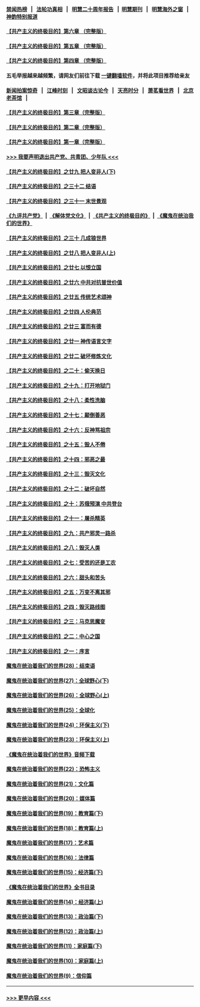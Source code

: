 #### [禁闻热榜](热点新闻.md?=0)  &nbsp;&nbsp;|&nbsp;&nbsp; [法轮功真相](https://github.com/gfw-breaker/truth/blob/master/README.md?=0) &nbsp;&nbsp;|&nbsp;&nbsp; [明慧二十周年报告](https://github.com/gfw-breaker/mh-reports/blob/master/README.md?=0) &nbsp;&nbsp;|&nbsp;&nbsp;[明慧期刊](https://github.com/gfw-breaker/mh-qikan) &nbsp;&nbsp;|&nbsp;&nbsp; [明慧海外之窗](https://github.com/gfw-breaker/mh-news/blob/master/README.md?=0) &nbsp;&nbsp;|&nbsp;&nbsp; [神韵特别报道](https://github.com/gfw-breaker/mh-news/blob/master/shenyun.md?=0)
#### [【共产主义的终极目的】第六章 （完整版）](../pages/nsc422/n11428913.md?t=03160431) 
#### [【共产主义的终极目的】第五章 （完整版）](../pages/nsc422/n11428912.md?t=03160431) 
#### [【共产主义的终极目的】第四章 （完整版）](../pages/nsc422/n11428907.md?t=03160431) 
#### 五毛举报越来越频繁，请网友们前往下载 [一键翻墙软件](https://github.com/gfw-breaker/ssr-accounts)，并将此项目推荐给亲友
#### [新闻拍案惊奇](https://github.com/gfw-breaker/banned-news/blob/master/pages/link4.md) &nbsp;&nbsp;|&nbsp;&nbsp; [江峰时刻](https://github.com/gfw-breaker/banned-news/blob/master/pages/link4.md) &nbsp;&nbsp;|&nbsp;&nbsp; [文昭谈古论今](https://github.com/gfw-breaker/banned-news/blob/master/pages/link4.md) &nbsp;&nbsp;|&nbsp;&nbsp; [天亮时分](https://github.com/gfw-breaker/banned-news/blob/master/pages/link4.md) &nbsp;&nbsp;|&nbsp;&nbsp; [萧茗看世界](https://github.com/gfw-breaker/banned-news/blob/master/pages/link4.md) &nbsp;&nbsp;|&nbsp;&nbsp; [北京老茶馆](https://github.com/gfw-breaker/banned-news/blob/master/pages/link4.md) &nbsp;&nbsp;|&nbsp;&nbsp; 
#### [【共产主义的终极目的】第三章（完整版）](../pages/nsc422/n11428848.md?t=03160431) 
#### [【共产主义的终极目的】第二章（完整版）](../pages/nsc422/n11428831.md?t=03160431) 
#### [【共产主义的终极目的】第一章（完整版）](../pages/nsc422/n11417651.md?t=03160431) 
#### [>>> 我要声明退出共产党、共青团、少年队 <<<](https://github.com/begood0513/goodnews/blob/master/quit/letter.md) 
#### [【共产主义的终极目的】之廿九 把人变非人(下)](../pages/nsc422/n11344140.md?t=03160431) 
#### [【共产主义的终极目的】之三十二 结语](../pages/nsc422/n11360535.md?t=03160431) 
#### [【共产主义的终极目的】之三十一 末世景观](../pages/nsc422/n11351129.md?t=03160431) 
#### [《九评共产党》](https://github.com/begood0513/9ping.md/blob/master/README.md) &nbsp;|&nbsp; [《解体党文化》](../../../../jtdwh.md/blob/master/README.md)  &nbsp;|&nbsp; [《共产主义的终极目的》](../../../../gczydzjmd.md/blob/master/README.md) &nbsp;|&nbsp; [《魔鬼在统治我们的世界》](../../../../mgztzwmdsj.md/blob/master/README.md) 
#### [【共产主义的终极目的】之三十 几成狼世界](../pages/nsc422/n11348280.md?t=03160431) 
#### [【共产主义的终极目的】之廿八 把人变非人(上)](../pages/nsc422/n11340492.md?t=03160431) 
#### [【共产主义的终极目的】之廿七 以恨立国](../pages/nsc422/n11336944.md?t=03160431) 
#### [【共产主义的终极目的】之廿六 中共对抗普世价值](../pages/nsc422/n11324785.md?t=03160431) 
#### [【共产主义的终极目的】之廿五 传统艺术颂神](../pages/nsc422/n11296396.md?t=03160431) 
#### [【共产主义的终极目的】之廿四 人伦典范](../pages/nsc422/n11296397.md?t=03160431) 
#### [【共产主义的终极目的】之廿三 富而有德](../pages/nsc422/n11283598.md?t=03160431) 
#### [【共产主义的终极目的】之廿一 神传语言文字](../pages/nsc422/n11263265.md?t=03160431) 
#### [【共产主义的终极目的】之廿二 破坏修炼文化](../pages/nsc422/n11245728.md?t=03160431) 
#### [【共产主义的终极目的】之二十：偷天换日](../pages/nsc422/n11238846.md?t=03160431) 
#### [【共产主义的终极目的】之十九：打开地狱门](../pages/nsc422/n11206376.md?t=03160431) 
#### [【共产主义的终极目的】之十八：柔性洗脑](../pages/nsc422/n11199994.md?t=03160431) 
#### [【共产主义的终极目的】之十七：颠倒善恶](../pages/nsc422/n11179782.md?t=03160431) 
#### [【共产主义的终极目的】之十六：反神骂祖宗](../pages/nsc422/n11166798.md?t=03160431) 
#### [【共产主义的终极目的】之十五：毁人不倦](../pages/nsc422/n11166792.md?t=03160431) 
#### [【共产主义的终极目的】之十四：邪恶之最](../pages/nsc422/n11150249.md?t=03160431) 
#### [【共产主义的终极目的】之十三：毁灭文化](../pages/nsc422/n11135227.md?t=03160431) 
#### [【共产主义的终极目的】之十二：破坏自然](../pages/nsc422/n11135214.md?t=03160431) 
#### [【共产主义的终极目的】之十：苏俄预演 中共登台](../pages/nsc422/n11118424.md?t=03160431) 
#### [【共产主义的终极目的】之十一：屠杀精英](../pages/nsc422/n11118442.md?t=03160431) 
#### [【共产主义的终极目的】之九：共产邪灵一路杀](../pages/nsc422/n11114139.md?t=03160431) 
#### [【共产主义的终极目的】之八：毁灭人类](../pages/nsc422/n11108503.md?t=03160431) 
#### [【共产主义的终极目的】之七：受苦的还是工农](../pages/nsc422/n11101809.md?t=03160431) 
#### [【共产主义的终极目的】之六：甜头和苦头](../pages/nsc422/n11096971.md?t=03160431) 
#### [【共产主义的终极目的】之五：万变不离其邪](../pages/nsc422/n11091285.md?t=03160431) 
#### [【共产主义的终极目的】之四：毁灭路线图](../pages/nsc422/n11086284.md?t=03160431) 
#### [【共产主义的终极目的】之三：马克思魔变](../pages/nsc422/n11061941.md?t=03160431) 
#### [【共产主义的终极目的】之二：中心之国](../pages/nsc422/n11047728.md?t=03160431) 
#### [【共产主义的终极目的】之一：序言](../pages/nsc422/n11086077.md?t=03160431) 
#### [魔鬼在统治着我们的世界(28)：结束语](../pages/nsc422/n10936246.md?t=03160431) 
#### [魔鬼在统治着我们的世界(27)：全球野心(下)](../pages/nsc422/n10928319.md?t=03160431) 
#### [魔鬼在统治着我们的世界(26)：全球野心(上)](../pages/nsc422/n10900318.md?t=03160431) 
#### [魔鬼在统治着我们的世界(25)：全球化](../pages/nsc422/n10788205.md?t=03160431) 
#### [魔鬼在统治着我们的世界(24)：环保主义(下)](../pages/nsc422/n10695307.md?t=03160431) 
#### [魔鬼在统治着我们的世界(23)：环保主义(上)](../pages/nsc422/n10688613.md?t=03160431) 
#### [《魔鬼在统治着我们的世界》音频下载](../pages/nsc422/n10635553.md?t=03160431) 
#### [魔鬼在统治着我们的世界(22)：恐怖主义](../pages/nsc422/n10614727.md?t=03160431) 
#### [魔鬼在统治着我们的世界(21)：文化篇](../pages/nsc422/n10597706.md?t=03160431) 
#### [魔鬼在统治着我们的世界(20)：媒体篇](../pages/nsc422/n10586579.md?t=03160431) 
#### [魔鬼在统治着我们的世界(19)：教育篇(下)](../pages/nsc422/n10564808.md?t=03160431) 
#### [魔鬼在统治着我们的世界(18)：教育篇(上)](../pages/nsc422/n10526970.md?t=03160431) 
#### [魔鬼在统治着我们的世界(17)：艺术篇](../pages/nsc422/n10499093.md?t=03160431) 
#### [魔鬼在统治着我们的世界(16)：法律篇](../pages/nsc422/n10485969.md?t=03160431) 
#### [魔鬼在统治着我们的世界(15)：经济篇(下)](../pages/nsc422/n10469975.md?t=03160431) 
#### [《魔鬼在统治着我们的世界》全书目录](../pages/nsc422/n10464261.md?t=03160431) 
#### [魔鬼在统治着我们的世界(14)：经济篇(上)](../pages/nsc422/n10457370.md?t=03160431) 
#### [魔鬼在统治着我们的世界(13)：政治篇(下)](../pages/nsc422/n10448270.md?t=03160431) 
#### [魔鬼在统治着我们的世界(12)：政治篇(上)](../pages/nsc422/n10444576.md?t=03160431) 
#### [魔鬼在统治着我们的世界(11)：家庭篇(下)](../pages/nsc422/n10440961.md?t=03160431) 
#### [魔鬼在统治着我们的世界(10)：家庭篇(上)](../pages/nsc422/n10435448.md?t=03160431) 
#### [魔鬼在统治着我们的世界(9)：信仰篇](../pages/nsc422/n10432159.md?t=03160431) 

----
#### [ >>> 更早内容 <<< ](../indexes/nsc422-earlier.md)

